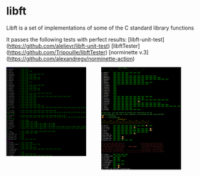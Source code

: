 # libft

Libft is a set of implementations of some of the C standard library functions

It passes the following tests with perfect results:
[libft-unit-test] (https://github.com/alelievr/libft-unit-test)
[libftTester] (https://github.com/Tripouille/libftTester)
[norminette v.3] (https://github.com/alexandregv/norminette-action)

<p align="center">
  <img src="/screenshots/libfttester.png" width="42%" align="left" />
  <img src="/screenshots/libft-unit-test.png" width="42%" />
</p>
